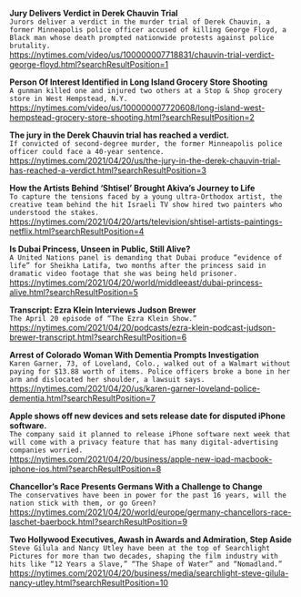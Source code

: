 **Jury Delivers Verdict in Derek Chauvin Trial**\
`Jurors deliver a verdict in the murder trial of Derek Chauvin, a former Minneapolis police officer accused of killing George Floyd, a Black man whose death prompted nationwide protests against police brutality.`\
https://nytimes.com/video/us/100000007718831/chauvin-trial-verdict-george-floyd.html?searchResultPosition=1

**Person Of Interest Identified in Long Island Grocery Store Shooting**\
`A gunman killed one and injured two others at a Stop & Shop grocery store in West Hempstead, N.Y.`\
https://nytimes.com/video/us/100000007720608/long-island-west-hempstead-grocery-store-shooting.html?searchResultPosition=2

**The jury in the Derek Chauvin trial has reached a verdict.**\
`If convicted of second-degree murder, the former Minneapolis police officer could face a 40-year sentence.`\
https://nytimes.com/2021/04/20/us/the-jury-in-the-derek-chauvin-trial-has-reached-a-verdict.html?searchResultPosition=3

**How the Artists Behind ‘Shtisel’ Brought Akiva’s Journey to Life**\
`To capture the tensions faced by a young ultra-Orthodox artist, the creative team behind the hit Israeli TV show hired two painters who understood the stakes.`\
https://nytimes.com/2021/04/20/arts/television/shtisel-artists-paintings-netflix.html?searchResultPosition=4

**Is Dubai Princess, Unseen in Public, Still Alive?**\
`A United Nations panel is demanding that Dubai produce “evidence of life” for Sheikha Latifa, two months after the princess said in dramatic video footage that she was being held prisoner.`\
https://nytimes.com/2021/04/20/world/middleeast/dubai-princess-alive.html?searchResultPosition=5

**Transcript: Ezra Klein Interviews Judson Brewer**\
`The April 20 episode of “The Ezra Klein Show.”`\
https://nytimes.com/2021/04/20/podcasts/ezra-klein-podcast-judson-brewer-transcript.html?searchResultPosition=6

**Arrest of Colorado Woman With Dementia Prompts Investigation**\
`Karen Garner, 73, of Loveland, Colo., walked out of a Walmart without paying for $13.88 worth of items. Police officers broke a bone in her arm and dislocated her shoulder, a lawsuit says.`\
https://nytimes.com/2021/04/20/us/karen-garner-loveland-police-dementia.html?searchResultPosition=7

**Apple shows off new devices and sets release date for disputed iPhone software.**\
`The company said it planned to release iPhone software next week that will come with a privacy feature that has many digital-advertising companies worried.`\
https://nytimes.com/2021/04/20/business/apple-new-ipad-macbook-iphone-ios.html?searchResultPosition=8

**Chancellor’s Race Presents Germans With a Challenge to Change**\
`The conservatives have been in power for the past 16 years, will the nation stick with them, or go Green?`\
https://nytimes.com/2021/04/20/world/europe/germany-chancellors-race-laschet-baerbock.html?searchResultPosition=9

**Two Hollywood Executives, Awash in Awards and Admiration, Step Aside**\
`Steve Gilula and Nancy Utley have been at the top of Searchlight Pictures for more than two decades, shaping the film industry with hits like “12 Years a Slave,” “The Shape of Water” and “Nomadland.”`\
https://nytimes.com/2021/04/20/business/media/searchlight-steve-gilula-nancy-utley.html?searchResultPosition=10

